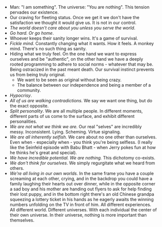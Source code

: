 - Man: "I am something". The universe: "You are nothing". This tension pervades our existence.
- Our craving for fleeting status. Once we get it we don't have the satisfaction we thought it would give us. It is not in our control.
- *The world doesn't care about you unless you serve the world*.
- *Go hard. Or go home*.
- Whoever keeps their sanity longer wins. It's a game of survival.
- *Fickle mind*. Constantly changing what it wants. How it feels. A monkey mind. There's no such thing as sanity.
- Hiding what we truly feel. On the one hand we want to express ourselves and be "authentic", on the other hand we have a deeply rooted programming to adhere to social norms - whatever that may be. Being ostracized in the past meant death. Our survival instinct prevents us from being truly original.
	- We want to be seen as original without being crazy.
	- The balance between our independence and being a member of a community.
- *Hypocrisy*. 
- *All of us are walking contradictions.* We say we want one thing, but do the exact opposite.
- *Split personality*. We are all multiple people. In different moments, different parts of us come to the surface, and exhibit different personalities.
- *We are not what we think we are.* Our real "selves" are incredibly messy. Inconsistent. Lying. Scheming. Virtue signaling.
- *We are all inherently selfish.* We care about no one other than ourselves. Even when - especially when - you think you're being selfless. (I really like the Seinfeld episode with Babu Bhatt - when Jerry pokes fun at how he thinks he's great and special).
- *We have incredible potential. We are nothing.* This dichotomy co-exists.
- *We don't think for ourselves*. We simply regurgitate what we heard from others.
- *We're all living in our own worlds.* In the same frame you have a couple screaming at each other, crying, and in the backdrop you could have a family laughing their hearts out over dinner, while in the opposite corner a sad boy and his mother are handing out flyers to ask for help finding their lost puppy, and in the bottom right there's an old Chinese grandpa squeezing a lottery ticket in his hands as he eagerly awaits the winning numbers unfolding on the TV in front of him. All different experiences. All different world. Different universes. With each individual the center of their own universe. In their universe, nothing is more important than themselves.